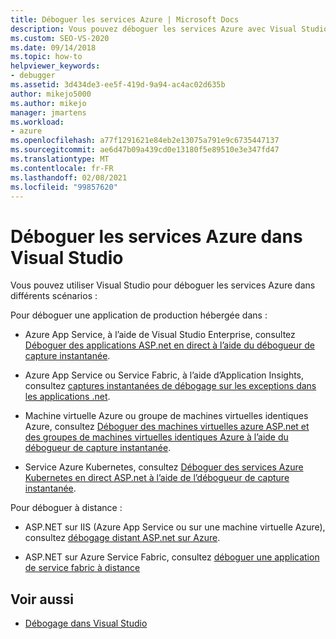 ```yaml
---
title: Déboguer les services Azure | Microsoft Docs
description: Vous pouvez déboguer les services Azure avec Visual Studio. Utilisez les liens de cet article pour en savoir plus sur les différentes façons de procéder.
ms.custom: SEO-VS-2020
ms.date: 09/14/2018
ms.topic: how-to
helpviewer_keywords:
- debugger
ms.assetid: 3d434de3-ee5f-419d-9a94-ac4ac02d635b
author: mikejo5000
ms.author: mikejo
manager: jmartens
ms.workload:
- azure
ms.openlocfilehash: a77f1291621e84eb2e13075a791e9c6735447137
ms.sourcegitcommit: ae6d47b09a439cd0e13180f5e89510e3e347fd47
ms.translationtype: MT
ms.contentlocale: fr-FR
ms.lasthandoff: 02/08/2021
ms.locfileid: "99857620"
---
```

# <a name="debug-azure-services-in-visual-studio"></a>Déboguer les services Azure dans Visual Studio

Vous pouvez utiliser Visual Studio pour déboguer les services Azure dans différents scénarios :

Pour déboguer une application de production hébergée dans :

- Azure App Service, à l’aide de Visual Studio Enterprise, consultez [Déboguer des applications ASP.net en direct à l’aide du débogueur de capture instantanée](../debugger/debug-live-azure-applications.md).

- Azure App Service ou Service Fabric, à l’aide d’Application Insights, consultez [captures instantanées de débogage sur les exceptions dans les applications .net](/azure/application-insights/app-insights-snapshot-debugger).

- Machine virtuelle Azure ou groupe de machines virtuelles identiques Azure, consultez [Déboguer des machines virtuelles azure ASP.net et des groupes de machines virtuelles identiques Azure à l’aide du débogueur de capture instantanée](../debugger/debug-live-azure-virtual-machines.md).

- Service Azure Kubernetes, consultez [Déboguer des services Azure Kubernetes en direct ASP.net à l’aide de l’débogueur de capture instantanée](../debugger/debug-live-azure-kubernetes.md).

Pour déboguer à distance :

- ASP.NET sur IIS (Azure App Service ou sur une machine virtuelle Azure), consultez [débogage distant ASP.net sur Azure](remote-debugging-azure.md).

- ASP.NET sur Azure Service Fabric, consultez [déboguer une application de service fabric à distance](/azure/service-fabric/service-fabric-debugging-your-application#debug-a-remote-service-fabric-application)

## <a name="see-also"></a>Voir aussi

- [Débogage dans Visual Studio](../debugger/index.yml)
